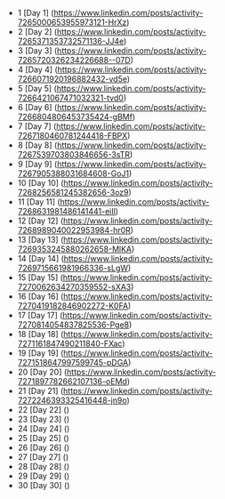 - 1 [Day 1] (https://www.linkedin.com/posts/activity-7265000653955973121-HrXz)
- 2 [Day 2] (https://www.linkedin.com/posts/activity-7265371353732571136-JJ4e)
- 3 [Day 3] (https://www.linkedin.com/posts/activity-7265720326234226688--07D)
- 4 [Day 4] (https://www.linkedin.com/posts/activity-7266071920196882432-vd5e)
- 5 [Day 5] (https://www.linkedin.com/posts/activity-7266421067471032321-tvd0)
- 6 [Day 6] (https://www.linkedin.com/posts/activity-7266804806453735424-gBMf)
- 7 [Day 7] (https://www.linkedin.com/posts/activity-7267180460781244418-FBPX)
- 8 [Day 8] (https://www.linkedin.com/posts/activity-7267539703803846656-3sTR)
- 9 [Day 9] (https://www.linkedin.com/posts/activity-7267905388031684608-GoJ1)
- 10 [Day 10] (https://www.linkedin.com/posts/activity-7268256581245382656-3oz9)
- 11 [Day 11] (https://www.linkedin.com/posts/activity-7268631981486141441-eiIl)
- 12 [Day 12] (https://www.linkedin.com/posts/activity-7268989040022953984-hr0R)
- 13 [Day 13] (https://www.linkedin.com/posts/activity-7269353245880262658-MlKA)
- 14 [Day 14] (https://www.linkedin.com/posts/activity-7269715661981966336-sLgW)
- 15 [Day 15] (https://www.linkedin.com/posts/activity-7270062634270359552-sXA3)
- 16 [Day 16] (https://www.linkedin.com/posts/activity-7270419182846902272-K0FA)
- 17 [Day 17] (https://www.linkedin.com/posts/activity-7270814054837825536-Pge8)
- 18 [Day 18] (https://www.linkedin.com/posts/activity-7271161847490211840-FXac)
- 19 [Day 19] (https://www.linkedin.com/posts/activity-7271518647997599745-pDGA)
- 20 [Day 20] (https://www.linkedin.com/posts/activity-7271897782662107136-oEMd)
- 21 [Day 21] (https://www.linkedin.com/posts/activity-7272246393325416448-jn9o)
- 22 [Day 22] ()
- 23 [Day 23] ()
- 24 [Day 24] ()
- 25 [Day 25] ()
- 26 [Day 26] ()
- 27 [Day 27] ()
- 28 [Day 28] ()
- 29 [Day 29] ()
- 30 [Day 30] ()
